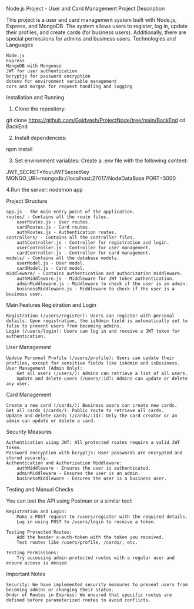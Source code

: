 Node.js Project - User and Card Management
Project Description

This project is a user and card management system built with Node.js, Express, and MongoDB. The system allows users to register, log in, update their profiles, and create cards (for business users). Additionally, there are special permissions for admins and business users.
Technologies and Languages

    Node.js
    Express
    MongoDB with Mongoose
    JWT for user authentication
    bcryptjs for password encryption
    dotenv for environment variable management
    cors and morgan for request handling and logging

Installation and Running

1. Clone the repository:

git clone https://github.com/Galdvash/ProjectNode/tree/main/BackEnd
cd BackEnd

2. Install dependencies:

npm install

3. Set environment variables:
   Create a .env file with the following content:

JWT_SECRET=YourJWTSecretKey
MONGO_URI=mongodb://localhost:27017/NodeDataBase
PORT=5000

4.Run the server:
nodemon app

Project Structure

    app.js - The main entry point of the application.
    routes/ - Contains all the route files.
        userRoutes.js - User routes.
        cardRoutes.js - Card routes.
        authRoutes.js - Authentication routes.
    controllers/ - Contains all the controller files.
        authController.js - Controller for registration and login.
        userController.js - Controller for user management.
        cardController.js - Controller for card management.
    models/ - Contains all the database models.
        userModel.js - User model.
        cardModel.js - Card model.
    middleware/ - Contains authentication and authorization middleware.
        authMiddleware.js - Middleware for JWT token authentication.
        adminMiddleware.js - Middleware to check if the user is an admin.
        businessMiddleware.js - Middleware to check if the user is a business user.

Main Features
Registration and Login

    Registration (/users/register): Users can register with personal details. Upon registration, the isAdmin field is automatically set to false to prevent users from becoming admins.
    Login (/users/login): Users can log in and receive a JWT token for authentication.

User Management

    Update Personal Profile (/users/profile): Users can update their profiles, except for sensitive fields like isAdmin and isBusiness.
    User Management (Admin Only):
        Get all users (/users/): Admins can retrieve a list of all users.
        Update and delete users (/users/:id): Admins can update or delete any user.

Card Management

    Create a new card (/cards/): Business users can create new cards.
    Get all cards (/cards/): Public route to retrieve all cards.
    Update and delete cards (/cards/:id): Only the card creator or an admin can update or delete a card.

Security Measures

    Authentication using JWT: All protected routes require a valid JWT token.
    Password encryption with bcryptjs: User passwords are encrypted and stored securely.
    Authentication and Authorization Middleware:
        authMiddleware - Ensures the user is authenticated.
        adminMiddleware - Ensures the user is an admin.
        businessMiddleware - Ensures the user is a business user.

Testing and Manual Checks

You can test the API using Postman or a similar tool:

    Registration and Login:
        Make a POST request to /users/register with the required details.
        Log in using POST to /users/login to receive a token.

    Testing Protected Routes:
        Add the header x-auth-token with the token you received.
        Test routes like /users/profile, /cards/, etc.

    Testing Permissions:
        Try accessing admin-protected routes with a regular user and ensure access is denied.

Important Notes

    Security: We have implemented security measures to prevent users from becoming admins or changing their status.
    Order of Routes in Express: We ensured that specific routes are defined before parameterized routes to avoid conflicts.
